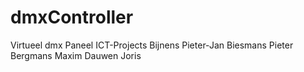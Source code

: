 # dmxController
Virtueel dmx Paneel ICT-Projects
Bijnens Pieter-Jan
Biesmans Pieter
Bergmans Maxim
Dauwen Joris

